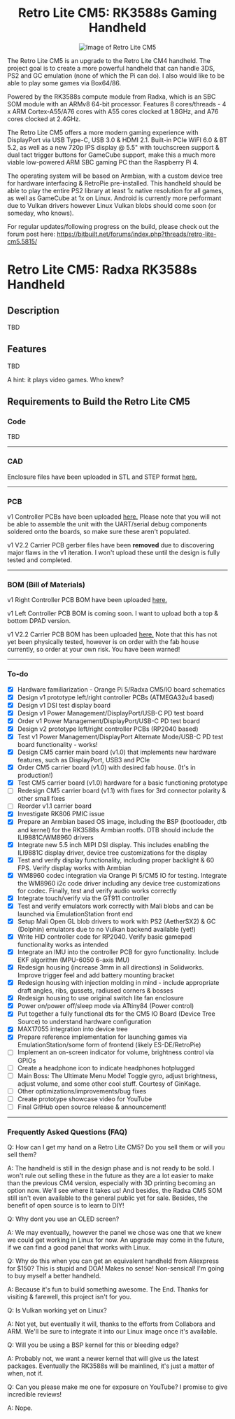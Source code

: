 <div align="center">
  <h1>Retro Lite CM5: RK3588s Gaming Handheld</h1>
</div>

<div align="center">
  <img src="https://i.imgur.com/VhgvOEU.png" alt="Image of Retro Lite CM5">
</div>


The Retro Lite CM5 is an upgrade to the Retro Lite CM4 handheld. The project goal is to create a more powerful handheld that can handle 3DS, PS2 and GC emulation (none of which the Pi can do). I also would like to be able to play some games via Box64/86.  

Powered by the RK3588s compute module from Radxa, which is an SBC SOM module with an ARMv8 64-bit processor. Features 8 cores/threads - 4 x ARM Cortex-A55/A76 cores with A55 cores clocked at 1.8GHz, and A76 cores clocked at 2.4GHz. 

The Retro Lite CM5 offers a more modern gaming experience with DisplayPort via USB Type-C, USB 3.0 & HDMI 2.1. Built-in PCIe WiFI 6.0 & BT 5.2, as well as a new 720p IPS display @ 5.5" with touchscreen support & dual tact trigger buttons for GameCube support, make this a much more viable low-powered ARM SBC gaming PC than the Raspberry Pi 4. 

The operating system will be based on Armbian, with a custom device tree for hardware interfacing & RetroPie pre-installed. This handheld should be able to play the entire PS2 library at least 1x native resolution for all games, as well as GameCube at 1x on Linux. Android is currently more performant due to Vulkan drivers however Linux Vulkan blobs should come soon (or someday, who knows). 

For regular updates/following progress on the build, please check out the forum post here:
https://bitbuilt.net/forums/index.php?threads/retro-lite-cm5.5815/

# Retro Lite CM5: Radxa RK3588s Handheld 

## Description
 
TBD

## Features

TBD

A hint: it plays video games. Who knew?

## Requirements to Build the Retro Lite CM5

### Code 

TBD

-------------------------------------------------------------------------------------------------------

### CAD
Enclosure files have been uploaded in STL and STEP format [here.](https://github.com/StonedEdge/Retro-Lite-CM5/tree/main/enclosure)

-------------------------------------------------------------------------------------------------------

### PCB
v1 Controller PCBs have been uploaded [here.](https://github.com/StonedEdge/Retro-Lite-CM5/tree/main/rp2040_gamepad/PCB)
Please note that you will not be able to assemble the unit with the UART/serial debug components soldered onto the boards, so make sure these aren't populated. 

v1 V2.2 Carrier PCB gerber files have been **removed** due to discovering major flaws in the v1 iteration. 
I won't upload these until the design is fully tested and completed.  

-------------------------------------------------------------------------------------------------------

### BOM (Bill of Materials) 
v1 Right Controller PCB BOM have been uploaded [here.](https://github.com/StonedEdge/Retro-Lite-CM5/blob/main/rp2040_gamepad/PCB/Retro_Lite_CM5_Right_PCB_v1%20-%20BOM.csv)

v1 Left Controller PCB BOM is coming soon. I want to upload both a top & bottom DPAD version. 

v1 V2.2 Carrier PCB BOM has been uploaded [here.](https://github.com/StonedEdge/Retro-Lite-CM5/blob/main/cm5_carrier_pcb/Retro_Lite_CM5_IO_X2.2_BOM.csv) 
Note that this has not yet been physically tested, however is on order with the fab house currently, so order at your own risk. You have been warned! 

-------------------------------------------------------------------------------------------------------

### To-do
- [x] Hardware familiarization - Orange Pi 5/Radxa CM5/IO board schematics
- [x] Design v1 prototype left/right controller PCBs (ATMEGA32u4 based)
- [x] Design v1 DSI test display board
- [x] Design v1 Power Management/DisplayPort/USB-C PD test board
- [x] Order v1 Power Management/DisplayPort/USB-C PD test board
- [x] Design v2 prototype left/right controller PCBs (RP2040 based)
- [x] Test v1 Power Management/DisplayPort Alternate Mode/USB-C PD test board functionality - works!
- [x] Design CM5 carrier main board (v1.0) that implements new hardware features, such as DisplayPort, USB3 and PCIe
- [x] Order CM5 carrier board (v1.0) with desired fab house. (It's in production!)
- [x] Test CM5 carrier board (v1.0) hardware for a basic functioning prototype
- [ ] Redesign CM5 carrier board (v1.1) with fixes for 3rd connector polarity & other small fixes
- [ ] Reorder v1.1 carrier board
- [x] Investigate RK806 PMIC issue
- [x] Prepare an Armbian based OS image, including the BSP (bootloader, dtb and kernel) for the RK3588s Armbian rootfs. DTB should include the ILI9881C/WM8960 drivers
- [x] Integrate new 5.5 inch MIPI DSI display. This includes enabling the ILI9881C display driver, device tree customizations for the display
- [x] Test and verify display functionality, including proper backlight & 60 FPS. Verify display works with Armbian 
- [x] WM8960 codec integration via Orange Pi 5/CM5 IO for testing. Integrate the WM8960 i2c code driver including any device tree customizations for codec. Finally, test and verify audio works correctly
- [x] Integrate touch/verify via the GT911 controller 
- [x] Test and verify emulators work correctly with Mali blobs and can be launched via EmulationStation front end
- [x] Setup Mali Open GL blob drivers to work with PS2 (AetherSX2) & GC (Dolphin) emulators due to no Vulkan backend available (yet!)
- [x] Write HID controller code for RP2040. Verify basic gamepad functionality works as intended
- [x] Integrate an IMU into the controller PCB for gyro functionality. Include EKF algorithm (MPU-6050 6-axis IMU) 
- [x] Redesign housing (increase 3mm in all directions) in Solidworks. Improve trigger feel and add battery mounting bracket 
- [x] Redesign housing with injection molding in mind - include appropriate draft angles, ribs, gussets, radiused corners & bosses
- [x] Redesign housing to use original switch lite fan enclosure 
- [x] Power on/power off/sleep mode via ATtiny84 (Power control)
- [x] Put together a fully functional dts for the CM5 IO Board (Device Tree Source) to understand hardware configuration 
- [x] MAX17055 integration into device tree 
- [x] Prepare reference implementation for launching games via EmulationStation/some form of frontend (likely ES-DE/RetroPie)
- [ ] Implement an on-screen indicator for volume, brightness control via GPIOs
- [ ] Create a headphone icon to indicate headphones hotplugged 
- [ ] Main Boss: The Ultimate Menu Mode! Toggle gyro, adjust brightness, adjust volume, and some other cool stuff. Courtesy of GinKage. 
- [ ] Other optimizations/improvements/bug fixes
- [ ] Create prototype showcase video for YouTube
- [ ] Final GitHub open source release & announcement!

-------------------------------------------------------------------------------------------------------

### Frequently Asked Questions (FAQ) 
Q: How can I get my hand on a Retro Lite CM5? Do you sell them or will you sell them?

A: The handheld is still in the design phase and is not ready to be sold. I won't rule out selling these in the future as they are a lot easier to make than the previous CM4 version, especially with 3D printing becoming an option now.
We'll see where it takes us! And besides, the Radxa CM5 SOM still isn't even available to the general public yet for sale. Besides, the benefit of open source is to learn to DIY!

Q: Why dont you use an OLED screen? 

A: We may eventually, however the panel we chose was one that we knew we could get working in Linux for now. An upgrade may come in the future, if we can find a good panel that works with Linux. 

Q: Why do this when you can get an equivalent handheld from Aliexpress for $150? This is stupid and DOA! Makes no sense! Non-sensical! I'm going to buy myself a better handheld. 

A: Because it's fun to build something awesome. The End. Thanks for visiting & farewell, this project isn't for you. 

Q: Is Vulkan working yet on Linux?

A: Not yet, but eventually it will, thanks to the efforts from Collabora and ARM. We'll be sure to integrate it into our Linux image once it's available. 

Q: Will you be using a BSP kernel for this or bleeding edge?

A: Probably not, we want a newer kernel that will give us the latest packages. Eventually the RK3588s will be mainlined, it's just a matter of when, not if. 

Q: Can you please make me one for exposure on YouTube? I promise to give incredible reviews!

A: Nope. 


